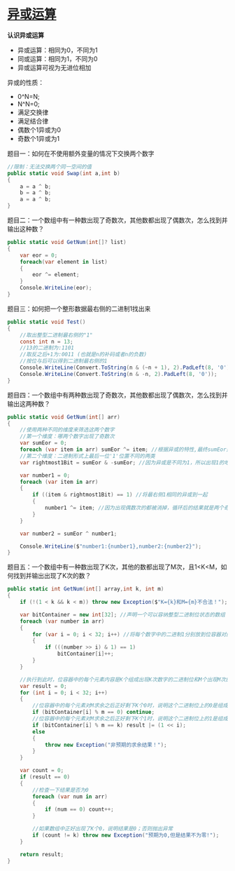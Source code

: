 # [异或运算](https://www.bilibili.com/video/BV1SbvYeREnU)

**认识异或运算**

* 异或运算：相同为0，不同为1
* 同或运算：相同为1，不同为0
* 异或运算可视为无进位相加

异或的性质：
* 0\^N=N;
* N\^N=0;
* 满足交换律
* 满足结合律
* 偶数个1异或为0
* 奇数个1异或为1

题目一：如何在不使用额外变量的情况下交换两个数字
~~~C#
//限制：无法交换两个同一空间的值
public static void Swap(int a,int b)
{
	a = a ^ b;
	b = a ^ b;
	a = a ^ b;
}
~~~
题目二：一个数组中有一种数出现了奇数次，其他数都出现了偶数次，怎么找到并输出这种数？
~~~C#
public static void GetNum(int[]? list)
{
    var eor = 0;
    foreach(var element in list)
    {
        eor ^= element;
    }
    Console.WriteLine(eor);
}
~~~
题目三：如何把一个整形数据最右侧的二进制1找出来
~~~C#
public static void Test()
{
    //取出整型二进制最右侧的"1"
    const int n = 13;
    //13的二进制为:1101
    //取反之后+1为:0011 (也就是n的补码或者n的负数)
    //按位与后可以得到二进制最右侧的1
    Console.WriteLine(Convert.ToString(n & (~n + 1), 2).PadLeft(8, '0'));
    Console.WriteLine(Convert.ToString(n & -n, 2).PadLeft(8, '0'));
}
~~~
题目四：一个数组中有两种数出现了奇数次，其他数都出现了偶数次，怎么找到并输出这两种数？
~~~C#
public static void GetNum(int[] arr)
{
    //使用两种不同的维度来筛选这两个数字
    //第一个维度：哪两个数字出现了奇数次
    var sumEor = 0;
    foreach (var item in arr) sumEor ^= item; //根据异或的特性,最终sumEor是两个所求奇数异或
    //第二个维度：二进制形式上最后一位'1'位置不同的两类
    var rightmost1Bit = sumEor & -sumEor; //因为异或是不同为1，所以出现1的地方两个数的二进制位是不同的

    var number1 = 0;
    foreach (var item in arr)
    {
        if ((item & rightmost1Bit) == 1) //将最右侧1相同的异或到一起
        {
            number1 ^= item; //因为出现偶数次的都被消掉，循环后的结果就是两个奇数中的一个
        }
    }

    var number2 = sumEor ^ number1;

    Console.WriteLine($"number1:{number1},number2:{number2}");
}
~~~
题目五：一个数组中有一种数出现了K次，其他的数都出现了M次，且1\<K\<M，如何找到并输出出现了K次的数？
~~~C#
public static int GetNum(int[] array,int k, int m)
{
    if (!(1 < k && k < m)) throw new Exception($"K={k}和M={m}不合法！");

    var bitContainer = new int[32]; //声明一个可以容纳整型二进制位状态的数组
    foreach (var number in arr)
    {
        for (var i = 0; i < 32; i++) //将每个数字中的二进制1分别放到位容器对应的空间中
        {
            if (((number >> i) & 1) == 1)
                bitContainer[i]++;
        }
    }

    //执行到此时，位容器中的每个元素内容是K个组成出现K次数字的二进制位和M个出现M次的数字的次数之和
    var result = 0;
    for (int i = 0; i < 32; i++)
    {
        //位容器中的每个元素对M求余之后正好剩下K个0时，说明这个二进制位上的0是组成出现K次数字的一部分
        if (bitContainer[i] % m == 0) continue;
        //位容器中的每个元素对M求余之后正好剩下K个1时，说明这个二进制位上的1是组成出现K次数字的一部分
        if (bitContainer[i] % m == k) result |= (1 << i);
        else
        {
            throw new Exception("非预期的求余结果！");
        }
    }

    var count = 0;
    if (result == 0)
    {
        //检查一下结果是否为0
        foreach (var num in arr)
        {
            if (num == 0) count++;
        }

        //如果数组中正好出现了K个0，说明结果是0；否则抛出异常
        if (count != k) throw new Exception("预期为0,但是结果不为零!");
    }

    return result;
}
~~~
